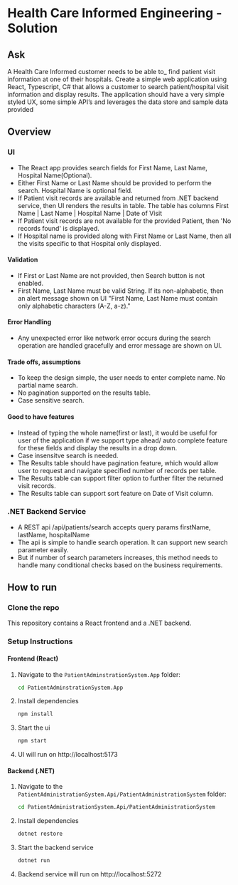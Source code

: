 # Health Care Informed Engineering - Solution

## Ask
A Health Care Informed customer needs to be able to_ find patient visit information at one of their hospitals. Create a simple web application using React, Typescript, C# that allows a customer to search patient/hospital visit information and display results. The application should have a very simple styled UX, some simple API’s and leverages the data store and sample data provided

## Overview
### UI
-   The React app provides search fields for First Name, Last Name, Hospital Name(Optional).
-   Either First Name or Last Name should be provided to perform the search. Hospital Name is optional field.
-   If Patient visit records are available and returned from .NET backend service, then UI renders the results in table. The table has columns First Name | Last Name | Hospital Name | Date of Visit
-   If Patient visit records are not available for the provided Patient, then 'No records found' is displayed.
-   If Hospital name is provided along with First Name or Last Name, then all the visits specific to that Hospital only displayed.

#### Validation 
-   If First or Last Name are not provided, then Search button is not enabled.
-   First Name, Last Name must be valid String. If its non-alphabetic, then an alert message shown on UI "First Name, Last Name must contain only alphabetic characters (A-Z, a-z)."

#### Error Handling
-   Any unexpected error like network error occurs during the search operation are handled gracefully and error message are shown on UI.

#### Trade offs, assumptions
-   To keep the design simple, the user needs to enter complete name. No partial name search.
-   No pagination supported on the results table.
-   Case sensitive search.

#### Good to have features
-   Instead of typing the whole name(first or last), it would be useful for user of the application if we support type ahead/ auto complete feature for these fields and display the results in a drop down. 
-   Case insensitve search is needed.
-   The Results table should have pagination feature, which would allow user to request and navigate specified number of records per table.
-   The Results table can support filter option to further filter the returned visit records.
-   The Results table can support sort feature on Date of Visit column.

### .NET Backend Service
-   A REST api /api/patients/search accepts query params firstName, lastName, hospitalName
-   The api is simple to handle search operation. It can support new search parameter easily.
-   But if number of search parameters increases, this method needs to handle many conditional checks based on the business requirements.

## How to run
### Clone the repo

This repository contains a React frontend and a .NET backend.

### Setup Instructions

#### Frontend (React)

1. Navigate to the `PatientAdminstrationSystem.App` folder:
   ```bash
   cd PatientAdminstrationSystem.App
2. Install dependencies
    ```bash
    npm install
3. Start the ui
    ```bash
   npm start
4. UI will run on http://localhost:5173

#### Backend (.NET)
1. Navigate to the `PatientAdministrationSystem.Api/PatientAdministrationSystem` folder:
   ```bash
   cd PatientAdministrationSystem.Api/PatientAdministrationSystem
2. Install dependencies
    ```bash
    dotnet restore
3. Start the backend service
    ```bash
   dotnet run
4. Backend service will run on http://localhost:5272

 